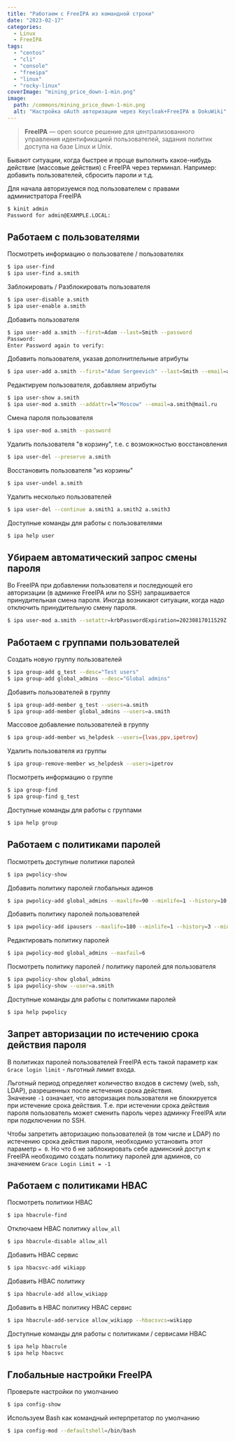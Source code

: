```yaml
---
title: "Работаем с FreeIPA из командной строки"
date: "2023-02-17"
categories: 
  - Linux
  - FreeIPA
tags: 
  - "centos"
  - "cli"
  - "console"
  - "freeipa"
  - "linux"
  - "rocky-linux"
coverImage: "mining_price_down-1-min.png"
image:
  path: /commons/mining_price_down-1-min.png
  alt: "Настройка oAuth авторизации через Keycloak+FreeIPA в DokuWiki"
---
```


> **FreeIPA** — open source решение для централизованного управления идентификацией пользователей, задания политик доступа на базе Linux и Unix.

Бывают ситуации, когда быстрее и проще выполнить какое-нибудь действие (массовые действия) с FreeIPA через терминал. Например: добавить пользователей, сбросить пароли и т.д.

Для начала авторизуемся под пользователем с правами администратора FreeIPA

```sh
$ kinit admin
Password for admin@EXAMPLE.LOCAL:
```

## Работаем с пользователями

Посмотреть информацию о пользователе / пользователях

```sh
$ ipa user-find
$ ipa user-find a.smith
```

Заблокировать / Разблокировать пользователя

```sh
$ ipa user-disable a.smith
$ ipa user-enable a.smith
```

Добавить пользователя

```sh
$ ipa user-add a.smith --first=Adam --last=Smith --password
Password: 
Enter Password again to verify: 
```

Добавить пользователя, указав дополнитлельные атрибуты

```sh
$ ipa user-add a.smith --first="Adam Sergeevich" --last=Smith --email=a.smith@gmail.com --homedir=/home/lvas --password
```

Редактируем пользователя, добавляем атрибуты

```sh
$ ipa user-show a.smith
$ ipa user-mod a.smith --addattr=l="Moscow" --email=a.smith@mail.ru
```

Смена пароля пользователя

```sh
$ ipa user-mod a.smith --password
```

Удалить пользователя "в корзину", т.е. с возможностью восстановления

```sh
$ ipa user-del --preserve a.smith
```

Восстановить пользователя "из корзины"

```sh
$ ipa user-undel a.smith
```

Удалить несколько пользователей

```sh
$ ipa user-del --continue a.smith1 a.smith2 a.smith3
```

Доступные команды для работы с пользователями

```sh
$ ipa help user
```

## Убираем автоматический запрос смены пароля

Во FreeIPA при добавлении пользователя и последующей его авторизации (в админке FreeIPA или по SSH) запрашивается принудительная смена пароля. Иногда возникают ситуации, когда надо отключить принудительную смену пароля.

```sh
$ ipa user-mod a.smith --setattr=krbPasswordExpiration=20230817011529Z
```

## Работаем с группами пользователей

Создать новую группу пользователей

```sh
$ ipa group-add g_test --desc="Test users"
$ ipa group-add global_admins --desc="Global admins"
```

Добавить пользователей в группу

```sh
$ ipa group-add-member g_test --users=a.smith
$ ipa group-add-member global_admins --users=a.smith
```

Массовое добавление пользователей в группу

```sh
$ ipa group-add-member ws_helpdesk --users={lvas,ppv,ipetrov}
```

Удалить пользователя из группы

```sh
$ ipa group-remove-member ws_helpdesk --users=ipetrov
```

Посмотреть информацию о группе

```sh
$ ipa group-find
$ ipa group-find g_test
```

Доступные команды для работы с группами

```sh
$ ipa help group
```

## Работаем с политиками паролей

Посмотреть доступные политики паролей

```sh
$ ipa pwpolicy-show
```

Добавить политику паролей глобальных адинов

```sh
$ ipa pwpolicy-add global_admins --maxlife=90 --minlife=1 --history=10 --minclasses=0 --minlength=14 --maxfail=6 --failinterval=60 --lockouttime=600 --priority=1
```

Добавить политику паролей пользователей

```sh
$ ipa pwpolicy-add ipausers --maxlife=180 --minlife=1 --history=3 --minclasses=0 --minlength=8 --maxfail=6 --failinterval=60 --lockouttime=600 --priority=10
```

Редактировать политику паролей

```sh
$ ipa pwpolicy-mod global_admins --maxfail=6
```

Посмотреть политику паролей / политику паролей для пользователя

```sh
$ ipa pwpolicy-show global_admins
$ ipa pwpolicy-show --user=a.smith
```

Доступные команды для работы с политиками паролей

```sh
$ ipa help pwpolicy
```

## Запрет авторизации по истечению срока действия пароля

В политиках паролей пользователей FreeIPA есть такой параметр как `Grace login limit` - льготный лимит входа.

Льготный период определяет количество входов в систему (web, ssh, LDAP), разрешенных после истечения срока действия.  
Значение `-1` означает, что авторизация пользователя не блокируется при истечение срока действия. Т.е. при истечении срока действия пароля пользователь может сменить пароль через админку FreeIPA или при подключении по SSH.

Чтобы запретить авторизацию пользователей (в том числе и LDAP) по истечению срока действия пароля, необходимо установить этот параметр `= 0`. 
Но что б не заблокировать себе админский доступ к FreeIPA необходимо создать политику паролей для админов, со значением `Grace Login Limit = -1`

## Работаем с политиками HBAC

Посмотреть политики HBAC

```sh
$ ipa hbacrule-find
```

Отключаем HBAC политику `allow_all`

```sh
$ ipa hbacrule-disable allow_all
```

Добавить HBAC сервис

```sh
$ ipa hbacsvc-add wikiapp
```

Добавить HBAC политику

```sh
$ ipa hbacrule-add allow_wikiapp
```

Добавить в HBAC политику HBAC сервис

```sh
$ ipa hbacrule-add-service allow_wikiapp --hbacsvcs=wikiapp
```

Доступные команды для работы с политиками / сервисами HBAC

```sh
$ ipa help hbacrule
$ ipa help hbacsvc
```

## Глобальные настройки FreeIPA

Проверьте настройки по умолчанию

```sh
$ ipa config-show
```

Используем Bash как командный интерпретатор по умолчанию

```sh
$ ipa config-mod --defaultshell=/bin/bash
```